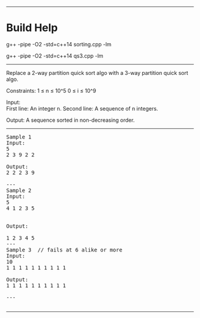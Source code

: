 
***

# Build Help

g++ -pipe -O2 -std=c++14 sorting.cpp -lm

g++ -pipe -O2 -std=c++14 qs3.cpp -lm

***

Replace a 2-way partition quick sort algo with a 3-way partition quick sort algo.

Constraints: 
  1 ≤ n ≤ 10^5
  0 ≤ i ≤ 10^9

Input:  
  First line: An integer n.
  Second line: A sequence of n integers.

Output: 
  A sequence sorted in non-decreasing order.
  
***

<pre>
Sample 1
Input:
5
2 3 9 2 2

Output:
2 2 2 3 9

---
Sample 2
Input:
5
4 1 2 3 5


Output:

1 2 3 4 5
---
Sample 3  // fails at 6 alike or more
Input:
10 
1 1 1 1 1 1 1 1 1 1

Output:
1 1 1 1 1 1 1 1 1 1

---

</pre>

***


